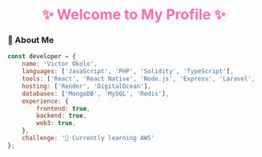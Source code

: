 <h1 align="center"><font color="#FF69B4">✨ Welcome to My Profile ✨</font></h1>

### 🚀 About Me
```javascript
const developer = {
    name: 'Victor Okolo',
    languages: ['JavaScript', 'PHP', 'Solidity', 'TypeScript'],
    tools: ['React', 'React Native', 'Node.js', 'Express', 'Laravel', 'Angular'],
    hosting: ['Render', 'DigitalOcean'],
    databases: ['MongoDB', 'MySQL', 'Redis'],
    experience: {
        frontend: true,
        backend: true,
        web3: true,
    },
    challenge: '🌱 Currently learning AWS'
};

```
